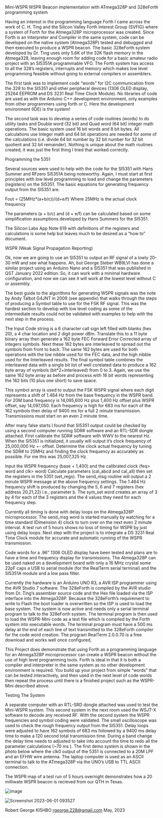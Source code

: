 Mini-WSPR
WSPR Beacon implementation with ATmega328P and 328eForth programming system

Having an interest in the programming language Forth I came across the work of C. H. Ting and the Silicon Valley Forth Interest Group (SVFIG) where a system of Forth for the Atmega328P microprocessor was created. Since Forth is an Interpreter and Compiler in the same system, code can be developed on the native system (Atmega328P) tested and debugged and then executed to produce a WSPR beacon. The basic 328eForth system developed by Dr. Ting uses only 5.6K of the 32K flash memory in the Atmega328, leaving enough room for adding code for a basic amateur radio project with an SI5351A programmable VFO. The Forth system has access to all the 328’s registers, interrupts and memory which makes low level programming feasible without going to external compilers or assemblers.

The first task was to implement code “words” for I2C communication from the 328 to the SI5351 and other peripheral devices (1306 OLED display, 25264 EEPROM and DS 3231 Real Time Clock Module). No libraries of code are used as with the Arduino C++ development environment, only examples from other programmers using forth or C. Here the development environment (IDE) is the system!

The second task was to develop a series of code routines (words) to do utility tasks and Double word (32 bit) and Quad word (64 bit) integer math operations. The basic system used 16 bit words and 8 bit bytes. All calculations use Integer math and 64 bit operations are needed for some of the calculations (i.e. divide 64 bit number by 32 bit number for 32 bit quotient and 32 bit remainder). Nothing is unique about the math routines created, it was just the first thing I tried that worked correctly.

Programming the 5351

Several sources were used to help with the code for the SI5351 with Hans Summer and RFzero Si5351A being noteworthy. Again, I must start at first principles with low level programming to load and change the parameters (registers) on the SI5351. The basic equations for generating frequency output from the SI5351 are.

Fout = (25MHz*(a+b/c))/(d+e/f)	Where 25MHz is the actual clock frequency

The parameters (a + b/c) and (d + e/f) can be calculated based on some simplification assumptions developed by Hans Summers for the SI5351.

The Silicon Labs App Note 619 with definitions of the registers and calculations is some help but leaves much to be desired as a “how to” document.

WSPR (Weak Signal Propagation Reporting)

Ok, now we are going to use an SI5351 to output an RF signal of a lowly 20-30 mW and see what happens. Ah, but George Steber WB9LVI has done a similar project using an Arduino Nano and a SI5351 that was published in QST January 2022 edition. So, it can work with a minimal hardware configuration, and now we can see it will work at the lowest level without C or assembly.

The best guide to the algorithms for generating WSPR signals was the note by Andy Talbot G4JNT in 2009 (see appendix) that walks through the steps of producing a Symbol table to use for the FSK RF signal. This was the hardest section to develop with low level coding as some of the intermediate results could not be validated with examples to help with the next step in the process.

The Input Code string is a 6 character call sign left filled with blanks (hex 20), a 4 char location and 2 digit power dBm. Translate this to a 11 byte binary array then generate a 162 byte FEC Forward Error Corrected array of integers symbols. Next these 162 bytes are interleaved to spread out the symbols from front to back. The same 162 bytes are used for both operations with the low nibble used for the FEC data, and the high nibble used for the Interleaved results. The final symbol table combines the interleaved data with a single bit list of well corelated data to produce a 162 byte array of symbols (bit*2+interleaved) from 0 to 3. Again, we use the same 162 byte array as before and process with 16 bit words representing the 162 bits (10 plus one short) to save space.

This symbol array is used to output the FSK WSPR signal where each digit represents a shift of 1.464 Hz from the base frequency in the WSPR band. For 20M band frequency is 14,095,600 Hz plus 1,400 Hz offset plus WSPR offset, say 14,097,050. Each frequency is high for 683 ms for each of the 162 symbols then delay of 9400 ms for a full 2 minute transmission. Transmissions must start on an even 2 minute time.

After many false starts I found that SI5351 output could be checked by using a second computer running SDR# software and an RTL-SDR dongle attached. First calibrate the SDR# software with WWV to the nearest Hz. When the SI5351 is initialized, it usually will output it’s clock frequency of 25,000,000 Hz +- offset. Determine the clock actual frequency by tuning the SDR# to 25MHz and finding the clock frequency as accurately as possible. For me this was 25,007,325 Hz.

Input the WSPR frequency (base + 1,400) and the calibrated clock (feq> word and clk> word)
Calculate parameters (cal_abcd and cal_all) then set the registers in the 5351 (set_regs). The send_msg routine will output a 2 minute WSPR message at the above frequency settings. The 1.464 Hz frequency shift is produced by changing the 5, 6 and 7 registers (hex address 20,21,22) i.e., parameter b. The sym_set word creates an array of 3 by 4 for each of the 3 registers and the 4 values they need for each frequency step.

Currently all timing is done with delay loops on the Atmega328P microprocessor. The send_msg word is started manually by watching for a time standard (Dimension 4) clock to turn over on the next even 2 minute interval. A test run of 5 hours shows no loss of timing for WSPR by just using delay loops. Next step with the project is to integrate a DS 3231 Real Time Clock module for accurate and automatic running of the WSPR transmission.

Code words for a .96” 1306 OLED display have been tested and plans are to have a time and frequency display for transmissions. The Atmega328P can be used naked on a development board with only a 16 MHz crystal some 22pF caps a USB to serial module (for the RealTerm serial terminal) and the SI5351A module and a low pass filter.

Currently the hardware is an Arduino UNO R3, a AVR ISP programmer using the AVR Studio 7 software. The 328eForth is compiled by the AVR studio from Dr. Ting’s assembler source code and the Hex file loaded via the ISP interface into the Atmega328P. Because the 328eForth’s requirement to write to Flash the boot loader is overwritten so the ISP is used to load the base system. The system is now active and needs only a serial terminal program to talk to the 328eForth system. The terminal program is then used to load the WSPR-Mini code as a text file which is compiled by the Forth system into executable words. The terminal program must have a 500 ms delay at the end of each line of text transmitted to the 328eForth compiler for the code word creation. The program RealTerm 2.0.0.70 is a free download and works well once configured,

This Project does demonstrate that using Forth as a programming language for an Atmega328P microprocessor can create a WSPR beacon without the use of high level programming tools. Forth is ideal in that it is both a compiler and interpreter in the same system as no other development environment is required. You build up your project from simple “words” that can be tested interactively, and then used in the next level of code words then repeat the process until there is a finished project such as the WSPR-Mini described above.

Testing The System

A separate computer with an RTL-SRD dongle attached was used to test the Mini-WSPR system. This second system in the next room used the WSJT-X software to decode any received RF. With the second system the WSPR frequencies and symbol coding were validated. The small oscilloscope was used to check the rough frequency output from the SI5351. Delay loops were adjusted to have 162 symbols of 683 ms followed by a 9400 ms delay time to make a 120 second total transmission time. During a band change the delay time needs to adjusted to take into account the time to redo all the parameter calculations (~70 ms ). The first demo system is shown in the photo below where the clk0 output of the 5351 is connected to a 20M LPF and an EFHW wire antenna. The laptop computer is used as an ASCII terminal to talk to the ATmega328P via the UNO’s USB to TTL ASCII connection.

The WSPR map of a test run of 5 hours overnight demonstrates how a 20 milliwate WSPR beacon is recieved from our QTH in Texas. 

 
![image](https://github.com/rgeorge-228/Mini-WSPR/assets/51888591/3537c8dc-2a6c-4348-9036-64a7094e1683)



![Screenshot 2023-06-01 093527](https://github.com/rgeorge-228/Mini-WSPR/assets/51888591/b126f7f4-d329-4149-94be-d63cc17b51d2)






Robert George		KI5HBO	rgeorge.228@gmail.com		May, 2023 

